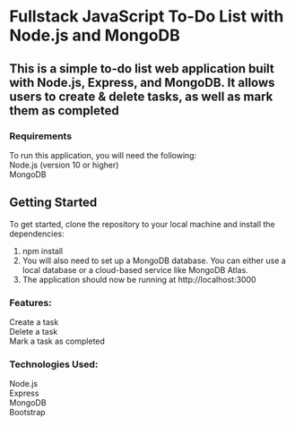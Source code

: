 # Fullstack JavaScript To-Do List with Node.js and MongoDB
## This is a simple to-do list web application built with Node.js, Express, and MongoDB. It allows users to create & delete tasks, as well as mark them as completed
### Requirements
To run this application, you will need the following:
<br>
Node.js (version 10 or higher)<br>
MongoDB

## Getting Started
To get started, clone the repository to your local machine and install the dependencies:
1. npm install
2. You will also need to set up a MongoDB database. You can either use a local database or a cloud-based service like MongoDB Atlas.
3. The application should now be running at http://localhost:3000

### Features:
Create a task<br>
Delete a task<br>
Mark a task as completed<br>


### Technologies Used:
Node.js<br>
Express<br>
MongoDB<br>
Bootstrap
